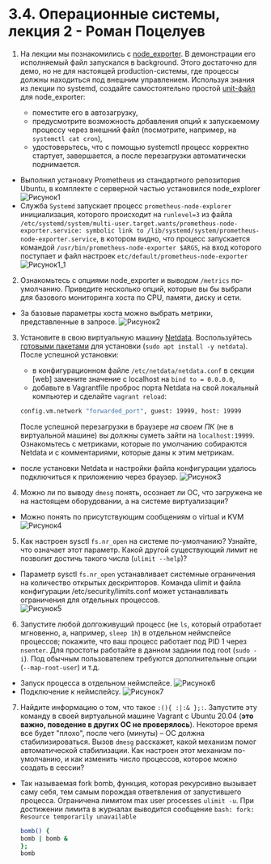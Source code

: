 # 3.4. Операционные системы, лекция 2 - Роман Поцелуев

1. На лекции мы познакомились с [node_exporter](https://github.com/prometheus/node_exporter/releases). В демонстрации его исполняемый файл запускался в background. Этого достаточно для демо, но не для настоящей production-системы, где процессы должны находиться под внешним управлением. Используя знания из лекции по systemd, создайте самостоятельно простой [unit-файл](https://www.freedesktop.org/software/systemd/man/systemd.service.html) для node_exporter:

    * поместите его в автозагрузку,
    * предусмотрите возможность добавления опций к запускаемому процессу через внешний файл (посмотрите, например, на `systemctl cat cron`),
    * удостоверьтесь, что с помощью systemctl процесс корректно стартует, завершается, а после перезагрузки автоматически поднимается.

  - Выполнил установку Prometheus из стандартного репозитория Ubuntu, в комплекте с серверной частью установился node_explorer
![Рисунок1](img/01.png)
  - Служба `Systemd` запускает процесс `prometheus-node-explorer` инициализация, которого происходит на `runlevel=3` из файла `/etc/systemd/system/multi-user.target.wants/prometheus-node-exporter.service: symbolic link to /lib/systemd/system/prometheus-node-exporter.service`, в котором видно, что процесс запускается командой `/usr/bin/prometheus-node-exporter $ARGS`, на вход которого поступает и файл настроек `etc/default/prometheus-node-exporter`
![Рисунок1_1](img/01_1.png)
2. Ознакомьтесь с опциями node_exporter и выводом `/metrics` по-умолчанию. Приведите несколько опций, которые вы бы выбрали для базового мониторинга хоста по CPU, памяти, диску и сети.

  - За базовые параметры хоста можно выбрать метрики, представленные в запросе.
![Рисунок2](img/02.png)
3. Установите в свою виртуальную машину [Netdata](https://github.com/netdata/netdata). Воспользуйтесь [готовыми пакетами](https://packagecloud.io/netdata/netdata/install) для установки (`sudo apt install -y netdata`). После успешной установки:
    * в конфигурационном файле `/etc/netdata/netdata.conf` в секции [web] замените значение с localhost на `bind to = 0.0.0.0`,
    * добавьте в Vagrantfile проброс порта Netdata на свой локальный компьютер и сделайте `vagrant reload`:

    ```bash
    config.vm.network "forwarded_port", guest: 19999, host: 19999
    ```

    После успешной перезагрузки в браузере *на своем ПК* (не в виртуальной машине) вы должны суметь зайти на `localhost:19999`. Ознакомьтесь с метриками, которые по умолчанию собираются Netdata и с комментариями, которые даны к этим метрикам.

  - после установки Netdata и настройки файла конфигурации удалось подключиться к приложению через браузер.
![Рисунок3](img/03.png)
4. Можно ли по выводу `dmesg` понять, осознает ли ОС, что загружена не на настоящем оборудовании, а на системе виртуализации?
  - Можно понять по присутствующим сообщениям о virtual и KVM
![Рисунок4](img/04.png)
5. Как настроен sysctl `fs.nr_open` на системе по-умолчанию? Узнайте, что означает этот параметр. Какой другой существующий лимит не позволит достичь такого числа (`ulimit --help`)?
  - Параметр sysctl `fs.nr_open` устанавливает системные ограничения на количество открытых дескрипторов. Команда ulimit и файла конфигурации /etc/security/limits.conf может устанавливать ограничения для отдельных процессов.  
![Рисунок5](img/05.png)
6. Запустите любой долгоживущий процесс (не `ls`, который отработает мгновенно, а, например, `sleep 1h`) в отдельном неймспейсе процессов; покажите, что ваш процесс работает под PID 1 через `nsenter`. Для простоты работайте в данном задании под root (`sudo -i`). Под обычным пользователем требуются дополнительные опции (`--map-root-user`) и т.д.
  - Запуск процесса в отдельном неймспейсе.
![Рисунок6](img/06.png)
  - Подключение к неймспейсу.
![Рисунок7](img/07.png)
7. Найдите информацию о том, что такое `:(){ :|:& };:`. Запустите эту команду в своей виртуальной машине Vagrant с Ubuntu 20.04 (**это важно, поведение в других ОС не проверялось**). Некоторое время все будет "плохо", после чего (минуты) – ОС должна стабилизироваться. Вызов `dmesg` расскажет, какой механизм помог автоматической стабилизации. Как настроен этот механизм по-умолчанию, и как изменить число процессов, которое можно создать в сессии?
  - Так называемая fork bomb, функция, которая рекурсивно вызывает саму себя, тем самым порождая ответвления от запустившего процесса. Ограничена лимитом max user processes `ulimit -u`. При достижении лимита в журналах выводится сообщение `bash: fork: Resource temporarily unavailable`
    ```bash
    bomb() {
    bomb | bomb &
    };
    bomb  
    ```